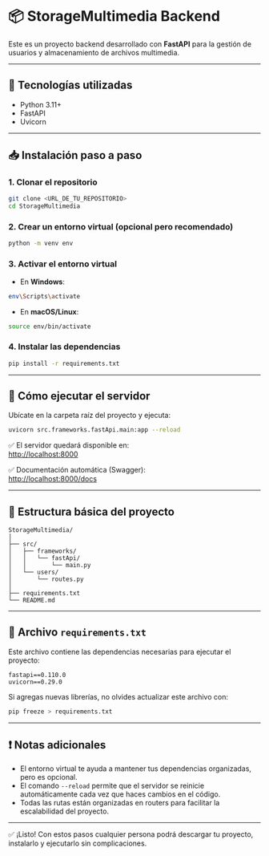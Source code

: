 # 📦 StorageMultimedia Backend

Este es un proyecto backend desarrollado con **FastAPI** para la gestión de usuarios y almacenamiento de archivos multimedia.

---

## 🚀 Tecnologías utilizadas

- Python 3.11+
- FastAPI
- Uvicorn

---

## 📥 Instalación paso a paso

### 1. Clonar el repositorio

```bash
git clone <URL_DE_TU_REPOSITORIO>
cd StorageMultimedia
```

### 2. Crear un entorno virtual (opcional pero recomendado)

```bash
python -m venv env
```

### 3. Activar el entorno virtual

- En **Windows**:
```bash
env\Scripts\activate
```

- En **macOS/Linux**:
```bash
source env/bin/activate
```

### 4. Instalar las dependencias

```bash
pip install -r requirements.txt
```

---

## 🚦 Cómo ejecutar el servidor

Ubícate en la carpeta raíz del proyecto y ejecuta:

```bash
uvicorn src.frameworks.fastApi.main:app --reload
```

✅ El servidor quedará disponible en:  
[http://localhost:8000](http://localhost:8000)

✅ Documentación automática (Swagger):  
[http://localhost:8000/docs](http://localhost:8000/docs)

---

## 📁 Estructura básica del proyecto

```
StorageMultimedia/
│
├── src/
│   ├── frameworks/
│   │   └── fastApi/
│   │       └── main.py
│   └── users/
│       └── routes.py
│
├── requirements.txt
└── README.md
```

---

## 📝 Archivo `requirements.txt`

Este archivo contiene las dependencias necesarias para ejecutar el proyecto:

```plaintext
fastapi==0.110.0
uvicorn==0.29.0
```

Si agregas nuevas librerías, no olvides actualizar este archivo con:

```bash
pip freeze > requirements.txt
```

---

## ❗ Notas adicionales

- El entorno virtual te ayuda a mantener tus dependencias organizadas, pero es opcional.
- El comando `--reload` permite que el servidor se reinicie automáticamente cada vez que haces cambios en el código.
- Todas las rutas están organizadas en routers para facilitar la escalabilidad del proyecto.

---

✅ ¡Listo! Con estos pasos cualquier persona podrá descargar tu proyecto, instalarlo y ejecutarlo sin complicaciones.
